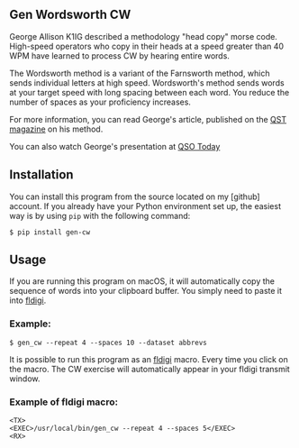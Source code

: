 ## Gen Wordsworth CW

George Allison K1IG described a methodology "head copy" morse
code. High-speed operators who copy in their heads at a speed greater
than 40 WPM have learned to process CW by hearing entire words.

The Wordsworth method is a variant of the Farnsworth method, which
sends individual letters at high speed. Wordsworth's method sends
words at your target speed with long spacing between each word. You
reduce the number of spaces as your proficiency increases.

For more information, you can read George's article, published on the
[QST magazine][1] on his method.

You can also watch George's presentation at [QSO Today][2]

## Installation

You can install this program from the source located on my [github]
account. If you already have your Python environment set up, the
easiest way is by using `pip` with the following command:

    $ pip install gen-cw

## Usage

If you are running this program on macOS, it will automatically copy
the sequence of words into your clipboard buffer. You simply need to
paste it into [fldigi][4].

### Example:

    $ gen_cw --repeat 4 --spaces 10 --dataset abbrevs



It is possible to run this program as an [fldigi][4] macro. Every time
you click on the macro. The CW exercise will automatically appear in
your fldigi transmit window.

### Example of fldigi macro:

    <TX>
    <EXEC>/usr/local/bin/gen_cw --repeat 4 --spaces 5</EXEC>
    <RX>


[1]: misc/QST-Wordsworth.pdf
[2]: https://vimeo.com/523481792
[3]: https://github.com/0x9900/wordsworth
[4]: http://www.w1hkj.com
